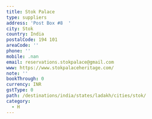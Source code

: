 ```yaml
---
title: Stok Palace
type: suppliers
address: 'Post Box #8  '
city: Stok
country: India
postalCode: 194 101
areaCode: ''
phone: ''
mobile: .nan
email: reservations.stokpalace@gmail.com
www: https://www.stokpalaceheritage.com/
note: ''
bookThrough: 0
currency: INR
gstType: 0
path: /destinations/india/states/ladakh/cities/stok/
category:
  - H
---
```


